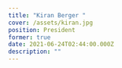 ```yaml
---
title: "Kiran Berger "
cover: /assets/kiran.jpg
position: President
former: true
date: 2021-06-24T02:44:00.000Z
description: ""
---
```

